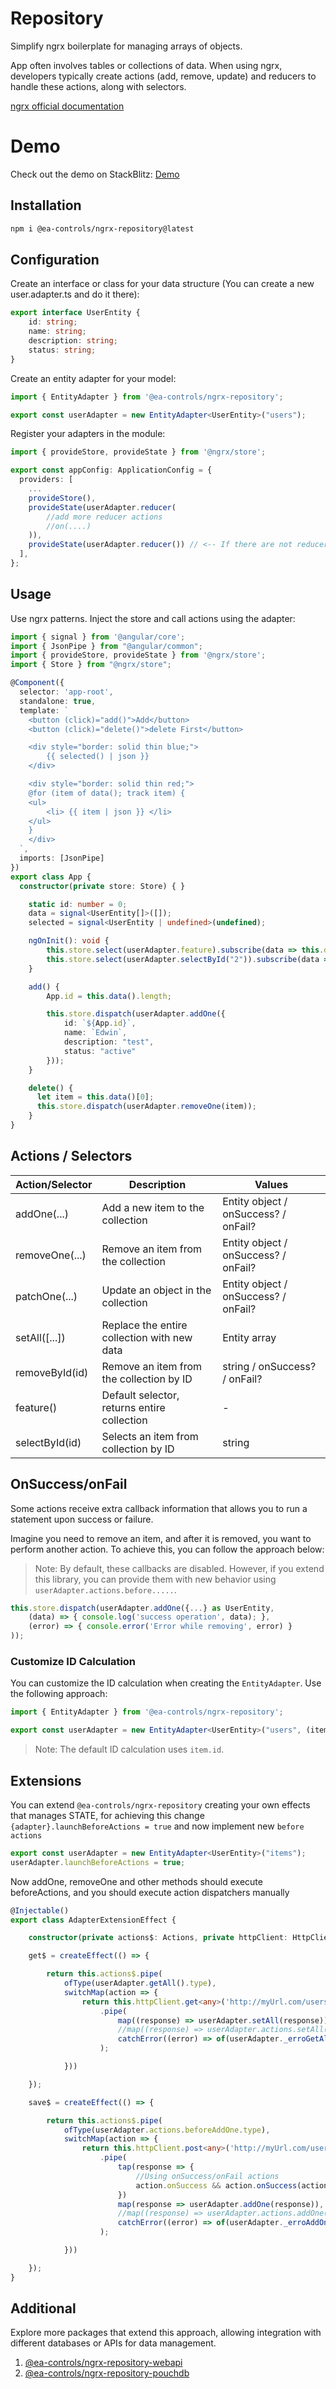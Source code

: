 # Repository

Simplify ngrx boilerplate for managing arrays of objects.

App often involves tables or collections of data. When using ngrx, developers typically create actions (add, remove, update) and reducers to handle these actions, along with selectors.

[ngrx official documentation](https://ngrx.io/)

# Demo

Check out the demo on StackBlitz: [Demo](https://stackblitz.com/edit/stackblitz-starters-78qyqt?file=src%2Fmain.ts)

## Installation

```bash
npm i @ea-controls/ngrx-repository@latest
```

## Configuration

Create an interface or class for your data structure (You can create a new user.adapter.ts and do it there):

```typescript
export interface UserEntity {
    id: string;
    name: string;
    description: string;
    status: string;
}
```

Create an entity adapter for your model:

```typescript
import { EntityAdapter } from '@ea-controls/ngrx-repository';

export const userAdapter = new EntityAdapter<UserEntity>("users");
```

Register your adapters in the module:

```typescript
import { provideStore, provideState } from '@ngrx/store';

export const appConfig: ApplicationConfig = {
  providers: [
    ...
    provideStore(),
    provideState(userAdapter.reducer(
        //add more reducer actions
        //on(....)
    )),
    provideState(userAdapter.reducer()) // <-- If there are not reducer actions you can take this approach
  ],
};
```

## Usage

Use ngrx patterns. Inject the store and call actions using the adapter:

```typescript
import { signal } from '@angular/core';
import { JsonPipe } from "@angular/common";
import { provideStore, provideState } from '@ngrx/store';
import { Store } from "@ngrx/store";

@Component({
  selector: 'app-root',
  standalone: true,
  template: `
    <button (click)="add()">Add</button>
    <button (click)="delete()">delete First</button>

    <div style="border: solid thin blue;">
        {{ selected() | json }}
    </div>

    <div style="border: solid thin red;">
    @for (item of data(); track item) {
    <ul>
        <li> {{ item | json }} </li>
    </ul>
    }
    </div>
  `,
  imports: [JsonPipe]
})
export class App {
  constructor(private store: Store) { }

    static id: number = 0;
    data = signal<UserEntity[]>([]);
    selected = signal<UserEntity | undefined>(undefined);

    ngOnInit(): void {
        this.store.select(userAdapter.feature).subscribe(data => this.data.set(data));
        this.store.select(userAdapter.selectById("2")).subscribe(data => this.selected.set(data));
    }

    add() {
        App.id = this.data().length;

        this.store.dispatch(userAdapter.addOne({
            id: `${App.id}`,
            name: `Edwin`,
            description: "test",
            status: "active"
        }));
    }

    delete() {
      let item = this.data()[0];
      this.store.dispatch(userAdapter.removeOne(item));
    }
}
```

## Actions / Selectors

| Action/Selector  | Description                                 | Values         |
|------------------|---------------------------------------------|----------------|
| addOne(...)      | Add a new item to the collection            | Entity object / onSuccess? / onFail? |
| removeOne(...)   | Remove an item from the collection          | Entity object / onSuccess? / onFail? |
| patchOne(...)    | Update an object in the collection          | Entity object / onSuccess? / onFail? |
| setAll([...])    | Replace the entire collection with new data | Entity array                         |
| removeById(id)   | Remove an item from the collection by ID    | string / onSuccess? / onFail?        |
| feature()        | Default selector, returns entire collection | -                                    |
| selectById(id)   | Selects an item from collection by ID       | string                               |

## OnSuccess/onFail

Some actions receive extra callback information that allows you to run a statement upon success or failure.

Imagine you need to remove an item, and after it is removed, you want to perform another action. To achieve this, you can follow the approach below:

> Note: By default, these callbacks are disabled. However, if you extend this library, you can provide them with new behavior using `userAdapter.actions.before.....`.

```typescript
this.store.dispatch(userAdapter.addOne({...} as UserEntity, 
    (data) => { console.log('success operation', data); }, 
    (error) => { console.error('Error while removing', error) }
));
```

### Customize ID Calculation

You can customize the ID calculation when creating the `EntityAdapter`. Use the following approach:

```typescript
import { EntityAdapter } from '@ea-controls/ngrx-repository';

export const userAdapter = new EntityAdapter<UserEntity>("users", (item) => `${item.id}.${item.name}`);
```

>Note: The default ID calculation uses `item.id`.

## Extensions

You can extend `@ea-controls/ngrx-repository` creating your own effects that manages STATE, for achieving this change `{adapter}.launchBeforeActions = true` and now implement new `before actions`

```typescript
export const userAdapter = new EntityAdapter<UserEntity>("items");
userAdapter.launchBeforeActions = true;
```

Now addOne, removeOne and other methods should execute beforeActions, and you should execute action dispatchers manually

```typescript
@Injectable()
export class AdapterExtensionEffect {

    constructor(private actions$: Actions, private httpClient: HttpClient) { }

    get$ = createEffect(() => {

        return this.actions$.pipe(
            ofType(userAdapter.getAll().type),
            switchMap(action => {
                return this.httpClient.get<any>('http://myUrl.com/users')
                    .pipe(
                        map((response) => userAdapter.setAll(response)),
                        //map((response) => userAdapter.actions.setAll({ data: response })),
                        catchError((error) => of(userAdapter._erroGetAll({ error })))
                    );

            }))

    });

    save$ = createEffect(() => {

        return this.actions$.pipe(
            ofType(userAdapter.actions.beforeAddOne.type),
            switchMap(action => {
                return this.httpClient.post<any>('http://myUrl.com/users', action.data)
                    .pipe(
                        tap(response => {
                            //Using onSuccess/onFail actions
                            action.onSuccess && action.onSuccess(action.data);
                        })
                        map(response => userAdapter.addOne(response)),
                        //map((response) => userAdapter.actions.addOne({ data: response })),
                        catchError((error) => of(userAdapter._erroAddOne({ error })))
                    );

            }))

    });
}
```


## Additional

Explore more packages that extend this approach, allowing integration with different databases or APIs for data management.

1. [@ea-controls/ngrx-repository-webapi](https://www.npmjs.com/package/@ea-controls/ngrx-repository-webapi)
1. [@ea-controls/ngrx-repository-pouchdb](https://www.npmjs.com/package/@ea-controls/ngrx-repository-pouchdb)